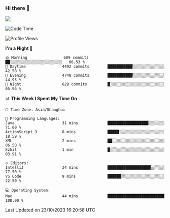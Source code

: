 ### Hi there 👋

<!--
**JJAYCHEN1e/jjaychen1e** is a ✨ _special_ ✨ repository because its `README.md` (this file) appears on your GitHub profile.

Here are some ideas to get you started:

- 🔭 I’m currently working on ...
- 🌱 I’m currently learning ...
- 👯 I’m looking to collaborate on ...
- 🤔 I’m looking for help with ...
- 💬 Ask me about ...
- 📫 How to reach me: ...
- 😄 Pronouns: ...
- ⚡ Fun fact: ...
-->

[![](https://github-readme-stats.vercel.app/api?username=jjaychen1e&show_icons=true)](https://github.com/jjaychen1e/github-readme-stats?count_private=true)

<!--START_SECTION:waka-->
![Code Time](http://img.shields.io/badge/Code%20Time-878%20hrs%2016%20mins-blue)

![Profile Views](http://img.shields.io/badge/Profile%20Views-0-blue)

**I'm a Night 🦉** 

```text
🌞 Morning                689 commits         ██░░░░░░░░░░░░░░░░░░░░░░░   06.53 % 
🌆 Daytime                4492 commits        ███████████░░░░░░░░░░░░░░   42.58 % 
🌃 Evening                4740 commits        ███████████░░░░░░░░░░░░░░   44.93 % 
🌙 Night                  629 commits         █░░░░░░░░░░░░░░░░░░░░░░░░   05.96 % 
```


📊 **This Week I Spent My Time On** 

```text
🕑︎ Time Zone: Asia/Shanghai

💬 Programming Languages: 
Java                     31 mins             ██████████████████░░░░░░░   71.00 % 
ActionScript 3           8 mins              █████░░░░░░░░░░░░░░░░░░░░   18.59 % 
XML                      2 mins              ██░░░░░░░░░░░░░░░░░░░░░░░   06.50 % 
Ezhil                    1 min               █░░░░░░░░░░░░░░░░░░░░░░░░   03.91 % 

🔥 Editors: 
IntelliJ                 34 mins             ███████████████████░░░░░░   77.50 % 
VS Code                  9 mins              ██████░░░░░░░░░░░░░░░░░░░   22.50 % 

💻 Operating System: 
Mac                      44 mins             █████████████████████████   100.00 % 
```


 Last Updated on 23/10/2023 16:20:58 UTC
<!--END_SECTION:waka-->
